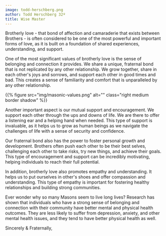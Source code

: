 ```yaml
---
image: todd-herschberg.png
author: Todd Herschberg 32º
title: Wise Master
---
```


Brotherly love - that bond of affection and camaraderie that exists between Brothers - is often considered to be one of the most powerful and important forms of love, as it is built on a foundation of shared experiences, understanding, and support.

One of the most significant values of brotherly love is the sense of belonging and connection it provides. We share a unique, fraternal bond that is not replicated by any other relationship. We grow together, share in each other's joys and sorrows, and support each other in good times and bad. This creates a sense of familiarity and comfort that is unparalleled by any other relationship.

{{% figure src="img/masonic-values.png" alt="" class="right medium border shadow" %}}

Another important aspect is our mutual support and encouragement. We support each other through the ups and downs of life. We are there to offer a listening ear and a helping hand when needed. This type of support is invaluable, as it helps us to grow as human beings as we navigate the challenges of life with a sense of security and confidence.

Our fraternal bond also has the power to foster personal growth and development. Brothers often push each other to be their best selves, challenging each other to take risks, try new things, and achieve their goals. This type of encouragement and support can be incredibly motivating, helping individuals to reach their full potential.

In addition, brotherly love also promotes empathy and understanding. It helps us to put ourselves in other's shoes and offer compassion and understanding. This type of empathy is important for fostering healthy relationships and building strong communities.

Ever wonder why so many Masons seem to live long lives? Research has shown that individuals who have a strong sense of belonging and connection with their community have better mental and physical health outcomes. They are less likely to suffer from depression, anxiety, and other mental health issues, and they tend to have better physical health as well.  

Sincerely & Fraternally,
